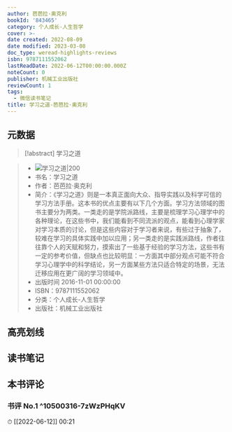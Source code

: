 ```yaml
---
author: 芭芭拉·奥克利
bookId: '843465'
category: 个人成长-人生哲学
cover: >-
date created: 2022-08-09
date modified: 2023-03-08
doc_type: weread-highlights-reviews
isbn: 9787111552062
lastReadDate: 2022-06-12T00:00:00.000Z
noteCount: 0
publisher: 机械工业出版社
reviewCount: 1
tags:
  - 微信读书笔记
title: 学习之道-芭芭拉·奥克利
---
```


## 元数据

>[!abstract] 学习之道

> - ![学习之道|200](https://wfqqreader-1252317822.image.myqcloud.com/cover/465/843465/t7_843465.jpg)
> - 书名：学习之道
> - 作者：芭芭拉·奥克利
> - 简介：《学习之道》则是一本真正面向大众、指导实践以及科学可信的学习方法手册。这本书的优点主要有以下几个方面。学习方法领域的图书主要分为两类。一类走的是学院派路线，主要是梳理学习心理学中的各种理论，在这些书中，我们能看到不同流派的观点，能看到心理学家对学习本质的讨论，但是这些内容对于学习者来说，有些过于抽象了，较难在学习的具体实践中加以应用；另一类走的是实践派路线，作者往往靠个人的天赋和努力，摸索出了一些基于经验的学习方法，这些书有一定的参考价值，但缺点也比较明显：一方面其中部分观点可能不符合学习心理学中的科学结论，另一方面某些方法只适合特定的场景，无法迁移应用在更广阔的学习领域中。
> - 出版时间 2016-11-01 00:00:00
> - ISBN：9787111552062
> - 分类：个人成长-人生哲学
> - 出版社：机械工业出版社

## 高亮划线

## 读书笔记

## 本书评论

### 书评 No.1 ^10500316-7zWzPHqKV

⏱ [[2022-06-12]] 00:21
